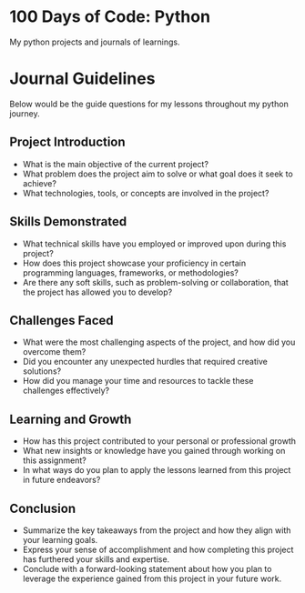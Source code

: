# 100 Days of Code: Python
My python projects and journals of learnings.


# Journal Guidelines
Below would be the guide questions for my lessons throughout my python journey.

## Project Introduction 
- What is the main objective of the current project? 
- What problem does the project aim to solve or what goal does it seek to achieve? 
- What technologies, tools, or concepts are involved in the project?

## Skills Demonstrated
- What technical skills have you employed or improved upon during this project?
- How does this project showcase your proficiency in certain programming languages, frameworks, or methodologies?
- Are there any soft skills, such as problem-solving or collaboration, that the project has allowed you to develop?

## Challenges Faced
- What were the most challenging aspects of the project, and how did you overcome them?
- Did you encounter any unexpected hurdles that required creative solutions?
- How did you manage your time and resources to tackle these challenges effectively?

## Learning and Growth 
- How has this project contributed to your personal or professional growth
-  What new insights or knowledge have you gained through working on this assignment?
- In what ways do you plan to apply the lessons learned from this project in future endeavors?

## Conclusion
- Summarize the key takeaways from the project and how they align with your learning goals.
- Express your sense of accomplishment and how completing this project has furthered your skills and expertise.
- Conclude with a forward-looking statement about how you plan to leverage the experience gained from this project in your future work.